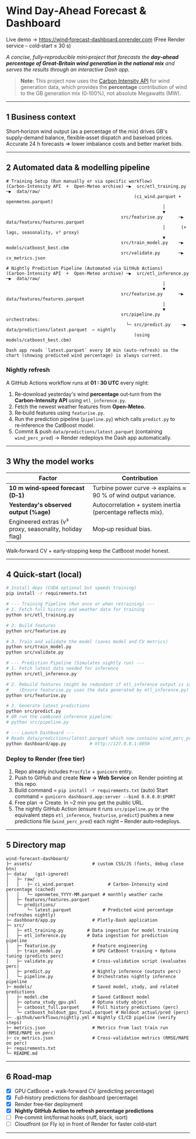 # Wind Day‑Ahead Forecast & Dashboard

Live demo → [https://wind‑forecast-dashboard.onrender.com](https://wind‑forecast-dashboard.onrender.com)  (Free Render service – cold‑start ≤ 30 s)

*A concise, fully‑reproducible mini‑project that forecasts the **day‑ahead percentage of Great‑Britain wind generation in the national mix** and serves the results through an interactive Dash app.*

> **Note:** This project now uses the [Carbon Intensity API](https://carbonintensity.org.uk/) for wind generation data, which provides the **percentage** contribution of wind to the GB generation mix (0‑100%), not absolute Megawatts (MW).

---

## 1  Business context

Short‑horizon wind output (as a percentage of the mix) drives GB's supply‑demand balance, flexible‑asset dispatch and baseload prices. Accurate 24 h forecasts ⇒ lower imbalance costs and better market bids.

---

## 2  Automated data & modelling pipeline

```text
# Training Setup (Run manually or via specific workflow)
(Carbon‑Intensity API  +  Open‑Meteo archive) ─▶  src/etl_training.py   ─▶  data/raw/
                                                 (ci_wind.parquet + openmeteo.parquet)
                                                            │
                                                            ▼
                                            src/featurise.py      ─▶  data/features/features.parquet
                                                            │      (+ lags, seasonality, v³ proxy)
                                                            ▼
                                            src/train_model.py    ─▶  models/catboost_best.cbm
                                            src/validate.py       ─▶  cv_metrics.json

# Nightly Prediction Pipeline (Automated via GitHub Actions)
(Carbon‑Intensity API  +  Open‑Meteo archive) ─▶  src/etl_inference.py  ─▶  data/raw/
                                                            │
                                                            ▼
                                            src/featurise.py      ─▶  data/features/features.parquet
                                                            │
                                                            ▼
                                            src/pipeline.py orchestrates:
                                              └─ src/predict.py    ─▶  data/predictions/latest.parquet  ← nightly
                                                 (using models/catboost_best.cbm)

Dash app reads `latest.parquet` every 10 min (auto‑refresh) so the chart (showing predicted wind percentage) is always current.
```

### Nightly refresh

A GitHub Actions workflow runs at **01 : 30 UTC** every night:

1. Re‑download yesterday's wind **percentage** out‑turn from the **Carbon‑Intensity API** using `etl_inference.py`.
2. Fetch the newest weather features from **Open‑Meteo**.
3. Re‑build features using `featurise.py`.
4. Run the prediction pipeline (`pipeline.py`) which calls `predict.py` to re‑inference the CatBoost model.
5. Commit & push `data/predictions/latest.parquet` (containing `wind_perc_pred`) → Render redeploys the Dash app automatically.

---

## 3  Why the model works

| Factor                                                  | Contribution                                                  |
| ------------------------------------------------------- | ------------------------------------------------------------- |
| **10 m wind‑speed forecast (D‑1)**                      | Turbine power curve → explains ≈ 90 % of wind output variance. |
| **Yesterday's observed output (%age)**                  | Autocorrelation + system inertia (percentage reflects mix).   |
| Engineered extras (v³ proxy, seasonality, holiday flag) | Mop‑up residual bias.                                         |

Walk‑forward CV + early‑stopping keep the CatBoost model honest.

---

## 4  Quick‑start (local)

```bash
# Install deps (CUDA optional but speeds training)
pip install -r requirements.txt

# --- Training Pipeline (Run once or when retraining) ---
# 1. Fetch full history and weather data for training
python src/etl_training.py

# 2. Build features
python src/featurise.py

# 3. Train and validate the model (saves model and CV metrics)
python src/train_model.py
python src/validate.py

# --- Prediction Pipeline (Simulates nightly run) ---
# 1. Fetch latest data needed for inference
python src/etl_inference.py

# 2. Rebuild features (might be redundant if etl_inference output is same format)
#    (Ensure featurise.py uses the data generated by etl_inference.py)
python src/featurise.py

# 3. Generate latest predictions
python src/predict.py
# OR run the combined inference pipeline:
# python src/pipeline.py

# --- Launch Dashboard --- 
# Reads data/predictions/latest.parquet which now contains wind_perc_pred
python dashboard/app.py         # http://127.0.0.1:8050
```

### Deploy to Render (free tier)

1. Repo already includes `Procfile` + `gunicorn` entry.
2. Push to GitHub and create **New → Web Service** on Render pointing at this repo.
3. Build command = `pip install -r requirements.txt` (auto)
   Start command = `gunicorn dashboard.app:server --bind 0.0.0.0:$PORT`
4. Free plan → Create. In ~2 min you get the public URL.
5. The nightly GitHub Action (ensure it runs `src/pipeline.py` or the equivalent steps `etl_inference`, `featurise`, `predict`) pushes a new predictions file (`wind_perc_pred`) each night – Render auto‑redeploys.

---

## 5  Directory map

```text
wind‑forecast‑dashboard/
├─ assets/                       # custom CSS/JS (fonts, debug close btn)
├─ data/   (git‑ignored)
│   ├─ raw/
│   │   ├─ ci_wind.parquet             # Carbon‑Intensity wind percentage (cached)
│   │   └─ openmeteo_YYYY‑MM.parquet # monthly weather cache
│   ├─ features/features.parquet
│   └─ predictions/
│       └─ latest.parquet            # Predicted wind percentage (refreshes nightly)
├─ dashboard/app.py              # Plotly‑Dash application
├─ src/
│   ├─ etl_training.py         # Data ingestion for model training
│   ├─ etl_inference.py        # Data ingestion for prediction pipeline
│   ├─ featurise.py              # Feature engineering
│   ├─ train_model.py            # GPU CatBoost training + Optuna tuning (predicts perc)
│   ├─ validate.py               # Cross-validation script (evaluates perc)
│   ├─ predict.py                # Nightly inference (outputs perc)
│   └─ pipeline.py               # Orchestrates nightly inference pipeline
├─ models/                       # Saved model, study, and related predictions
│   ├─ model.cbm                 # Saved CatBoost model
│   ├─ optuna_study_gpu.pkl      # Optuna study object
│   ├─ catboost_full.parquet     # Full history predictions (perc)
│   └─ catboost_holdout_gpu_final.parquet # Holdout actual/pred (perc)
├─ .github/workflows/nightly.yml # Nightly CI/CD pipeline (verify steps)
├─ metrics.json                  # Metrics from last train run (RMSE/MAPE on perc)
├─ cv_metrics.json               # Cross-validation metrics (RMSE/MAPE on perc)
├─ requirements.txt
└─ README.md
```

---

## 6  Road‑map

* [x] GPU CatBoost + walk‑forward CV (predicting percentage)
* [x] Full‑history predictions for dashboard (percentage)
* [x] Render free‑tier deployment
* [x] **Nightly GitHub Action to refresh percentage predictions**
* [ ] Pre‑commit lint/format hooks (ruff, black, isort)
* [ ] Cloudfront (or Fly io) in front of Render for faster cold‑start

---
